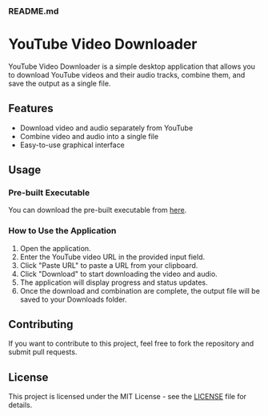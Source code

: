 ### README.md

# YouTube Video Downloader

YouTube Video Downloader is a simple desktop application that allows you to download YouTube videos and their audio tracks, combine them, and save the output as a single file.

## Features

- Download video and audio separately from YouTube
- Combine video and audio into a single file
- Easy-to-use graphical interface

## Usage

### Pre-built Executable

You can download the pre-built executable from [here](https://github.com/ExaellaSS/YouTube_Video_Downloader/releases/download/YTVD-1.0/youtube_downloader.exe).
### How to Use the Application

1. Open the application.
2. Enter the YouTube video URL in the provided input field.
3. Click "Paste URL" to paste a URL from your clipboard.
4. Click "Download" to start downloading the video and audio.
5. The application will display progress and status updates.
6. Once the download and combination are complete, the output file will be saved to your Downloads folder.

## Contributing

If you want to contribute to this project, feel free to fork the repository and submit pull requests. 

## License

This project is licensed under the MIT License - see the [LICENSE](LICENSE) file for details.
